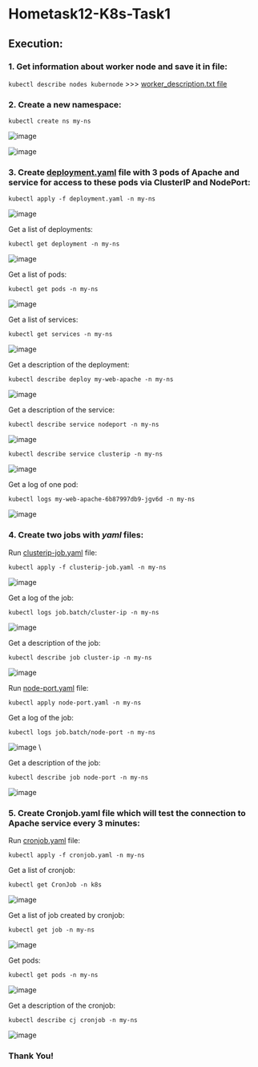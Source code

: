# Hometask12-K8s-Task1

## Execution: 

### 1. Get information about worker node and save it in file: 

`kubectl describe nodes kubernode` >>> [worker_description.txt file](worker_description.txt)  

### 2. Create a new namespace: 

```
kubectl create ns my-ns
``` 

![image](https://user-images.githubusercontent.com/102364456/218265779-652047fb-3f49-4f29-9784-0f67afb9af29.jpg) 

![image](https://user-images.githubusercontent.com/102364456/218265801-09efebd4-62a1-4080-84b0-f4a5dfea03db.jpg)
### 3. Create [deployment.yaml](deployment.yaml) file with 3 pods of Apache and service for access to these pods via ClusterIP and NodePort: 
```
kubectl apply -f deployment.yaml -n my-ns
``` 
![image](https://user-images.githubusercontent.com/102364456/218265973-85c9cfd0-76e6-444e-a568-e6a160e6700f.jpg) 

Get a list of deployments: 
```
kubectl get deployment -n my-ns
```
![image](https://user-images.githubusercontent.com/102364456/218266004-753cdde2-a70e-47f8-abdf-301e4496d437.jpg) 

Get a list of pods: 
```
kubectl get pods -n my-ns
``` 
![image](https://user-images.githubusercontent.com/102364456/218266031-ae11523f-3f3f-4d7a-b635-b57e0e081e26.jpg) 

Get a list of services:
```
kubectl get services -n my-ns
``` 
 
![image](https://user-images.githubusercontent.com/102364456/218266051-fbaecbc1-7e68-4c41-a8c1-bf41bb2698fe.jpg) 

Get a description of the deployment: 
```
kubectl describe deploy my-web-apache -n my-ns
``` 
![image](https://user-images.githubusercontent.com/102364456/218266070-4898cc43-b915-491d-99f1-6947238d68e4.jpg) 

Get a description of the service:
```
kubectl describe service nodeport -n my-ns
```
![image](https://user-images.githubusercontent.com/102364456/218266125-ae6bf908-460e-463b-9ad6-d5370688ac87.jpg)
```
kubectl describe service clusterip -n my-ns
```
![image](https://user-images.githubusercontent.com/102364456/218266162-04de2ff5-c87e-429b-bb5c-1cfab921d163.jpg) 

 Get a log of one pod: 
 ```
 kubectl logs my-web-apache-6b87997db9-jgv6d -n my-ns
 ``` 
![image](https://user-images.githubusercontent.com/102364456/218266186-de7ad7d9-f40c-442c-967d-85b3b7fe8452.jpg) 

 

### 4. Create two jobs with ***yaml*** files:
Run [clusterip-job.yaml](clusterip-job.yaml) file: 
```
kubectl apply -f clusterip-job.yaml -n my-ns
```
![image](https://user-images.githubusercontent.com/102364456/218266207-80d916f0-45dd-41cf-928a-52368a204ff6.jpg) 

Get a log of the job: 
```
kubectl logs job.batch/cluster-ip -n my-ns
``` 
![image](https://user-images.githubusercontent.com/102364456/218266239-6d95a5e1-d887-4c5f-83c1-1b045a21d0a5.jpg) 

Get a description of the job:
```
kubectl describe job cluster-ip -n my-ns
```
![image](https://user-images.githubusercontent.com/102364456/218266272-ff081311-9eaa-4f4f-a9b6-b344dd67fcf6.jpg) 

Run [node-port.yaml](nodeport-job.yaml) file: 
```
kubectl apply node-port.yaml -n my-ns
``` 

Get a log of the job: 
```
kubectl logs job.batch/node-port -n my-ns
```
![image](https://user-images.githubusercontent.com/102364456/218266301-87ae03ab-ed97-41eb-8348-ab8e0cde9a10.jpg) \

 Get a description of the job: 
 ```
 kubectl describe job node-port -n my-ns
 ```
![image](https://user-images.githubusercontent.com/102364456/218266345-94cdc2fd-128e-4cef-9f94-0a3c672c3dea.jpg) 

### 5. Create Cronjob.yaml file which will test the connection to Apache service every 3 minutes:
Run [cronjob.yaml](cronjob.yaml) file: 
```
kubectl apply -f cronjob.yaml -n my-ns
``` 
 Get a list of cronjob: 
 ```
 kubectl get CronJob -n k8s
 ``` 
![image](https://user-images.githubusercontent.com/102364456/218266386-8b7231c7-54a1-48af-af49-6802fa33a25c.jpg) 

 Get a list of job created by cronjob: 
 ```
 kubectl get job -n my-ns
 ```
![image](https://user-images.githubusercontent.com/102364456/218266409-84039a42-b576-4489-bcb2-690a30674fd2.jpg) 

 Get pods: 
 ```
 kubectl get pods -n my-ns
 ``` 
![image](https://user-images.githubusercontent.com/102364456/218266428-f95eee77-6057-4680-b9b7-5f764ca7239b.jpg) 

Get a description of the cronjob: 
```
kubectl describe cj cronjob -n my-ns
``` 
![image](https://user-images.githubusercontent.com/102364456/218266443-330f897f-80d4-412a-bf3f-a4b84a190ca0.jpg) 
### Thank You!

